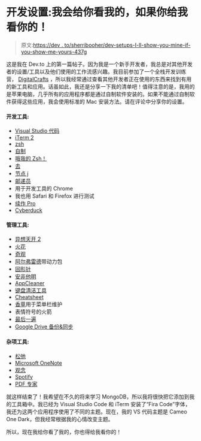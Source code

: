 # 开发设置:我会给你看我的，如果你给我看你的！

> 原文:[https://dev . to/sherribooher/dev-setups-I-ll-show-you-mine-if-you-show-me-yours-437g](https://dev.to/sherribooher/dev-setups-i-ll-show-you-mine-if-you-show-me-yours-437g)

这是我在 Dev.to 上的第一篇帖子。因为我是一个新手开发者，我总是对其他开发者的设置/工具以及他们使用的工作流感兴趣。我目前参加了一个全栈开发训练营， [DigitalCrafts](https://www.digitalcrafts.com) ，所以我经常通过查看其他开发者正在使用的东西来找到有用的新工具和应用。话虽如此，我还是分享一下我的清单吧！值得注意的是，我用的是苹果电脑，几乎所有的应用程序都是通过自制软件安装的。如果不能通过自制软件获得这些应用，我会使用标准的 Mac 安装方法。请在评论中分享你的设置。

#### [](#development-tools)开发工具:

*   [Visual Studio 代码](https://code.visualstudio.com)
*   [iTerm 2](https://www.iterm2.com)
*   [zsh](http://zsh.sourceforge.net/)
*   [自制](https://brew.sh/)
*   [哦我的 Zsh！](https://ohmyz.sh/)
*   [去](https://git-scm.com/)
*   [节点 j](https://nodejs.org/en/about/)
*   [邮递员](https://www.getpostman.com/)
*   用于开发工具的 Chrome
*   我也用 Safari 和 Firefox 进行测试
*   [续作 Pro](https://www.sequelpro.com/)
*   [Cyberduck](https://cyberduck.io/)

#### [](#administrative-tools)管理工具:

*   [异想天开 2](https://flexibits.com/fantastical)
*   [火花](https://sparkmailapp.com/)
*   [奇观](https://www.spectacleapp.com/)
*   [阿尔弗雷德](https://www.alfredapp.com/)带动力包
*   [回形针](https://fiplab.com/apps/copyclip-for-mac)
*   [安非他明](https://apps.apple.com/us/app/amphetamine/id937984704?mt=12)
*   [AppCleaner](https://freemacsoft.net/appcleaner/)
*   [键盘清洁工具](https://folivora.ai/keyboardcleantool)
*   [Cheatsheet](https://www.mediaatelier.com/CheatSheet/)
*   [香草](https://matthewpalmer.net/vanilla/)用于菜单栏维护
*   表情符号的火箭
*   [最后一遍](https://www.lastpass.com/hp)
*   [Google Drive 备份&同步](https://www.google.com/drive/download/backup-and-sync/)

#### [](#miscellaneous-tools)杂项工具:

*   [松弛](https://slack.com/)
*   [Microsoft OneNote](https://www.onenote.com/download)
*   [观念](https://notion.so)
*   [Spotify](https://spotify.com)
*   [PDF 专家](https://pdfexpert.com/)

就这样结束了！我希望在不久的将来学习 MongoDB，所以我将很快把它添加到我的工具箱中。我已经为 Visual Studio Code 和 iTerm 安装了“Fira Code”字体，我还为这两个应用程序使用了不同的主题。现在，我的 VS 代码主题是 Cameo One Dark，但我经常根据我的心情改变主题。

所以，现在我给你看了我的，你也得给我看你的！